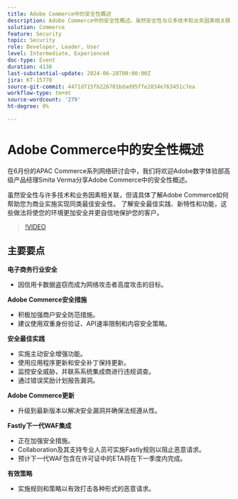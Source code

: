 ```yaml
---
title: Adobe Commerce中的安全性概述
description: Adobe Commerce中的安全性概述。虽然安全性与众多技术和业务因素相关联，但请具体了解Adobe Commerce如何帮助您为商业实施实现同类最佳的安全性。 了解安全最佳实践、新特性和功能，这些做法将使您的环境更加安全并更自信地保护您的客户。
solution: Commerce
feature: Security
topic: Security
role: Developer, Leader, User
level: Intermediate, Experienced
doc-type: Event
duration: 4138
last-substantial-update: 2024-06-28T00:00:00Z
jira: KT-15770
source-git-commit: 4471d715fb226701bdad95ffe2834e763451c7ea
workflow-type: tm+mt
source-wordcount: '279'
ht-degree: 0%

---
```



# Adobe Commerce中的安全性概述

在6月份的APAC Commerce系列网络研讨会中，我们将欢迎Adobe数字体验部高级产品经理Smita Verma分享Adobe Commerce中的安全性概述。

虽然安全性与许多技术和业务因素相关联，但请具体了解Adobe Commerce如何帮助您为商业实施实现同类最佳安全性。 了解安全最佳实践、新特性和功能，这些做法将使您的环境更加安全并更自信地保护您的客户。

>[!VIDEO](https://video.tv.adobe.com/v/3430434/?learn=on)

## 主要要点

**电子商务行业安全**

* 因信用卡数据盗窃而成为网络攻击者高度攻击的目标。

**Adobe Commerce安全措施**

* 积极加强商户安全防范措施。
* 建议使用双重身份验证、API速率限制和内容安全策略。

**安全最佳实践**

* 实施主动安全增强功能。
* 使用应用程序更新和安全补丁保持更新。
* 监控安全威胁，并联系系统集成商进行违规调查。
* 通过错误奖励计划报告漏洞。

**Adobe Commerce更新**

* 升级到最新版本以解决安全漏洞并确保法规遵从性。

**Fastly下一代WAF集成**

* 正在加强安全措施。
* Collaboration及其支持专业人员可实施Fastly规则以阻止恶意请求。
* 预计下一代WAF包含在许可证中的ETA将在下一季度内完成。

**有效策略**

* 实施规则和策略以有效打击各种形式的恶意请求。